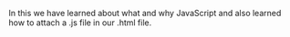 In this we have learned about what and why JavaScript and also learned how to attach a .js file in our .html file.
